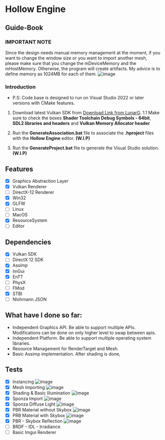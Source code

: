 # Hollow Engine

## Guide-Book

### IMPORTANT NOTE
Since the design needs manual memory management at the moment, if you want to change the window size or you want to import another mesh, please make sure that you 
change the mDeviceMemory and the mHostMemory. Otherwise, the program will create artifacts. My advice is to define memory as 1024MB for each of them.
![image](https://github.com/mtuncbilek95/Hollow-Engine/assets/50660242/c279df00-cac8-46d5-aab2-66c22dea34bb)

### Introduction
- P.S: Code base is designed to run on Visual Studio 2022 or later versions with CMake features.

1. Download latest Vulkan SDK from [Download Link from LunarG](https://sdk.lunarg.com/sdk/download/latest/windows/vulkan-sdk.exe).
1.1 Make sure to check the boxes <b>Shader Toolchain Debug Symbols - 64bit</b>, <b>SDL2 libraries and headers</b> and <b>Vulkan Memory Allocator header</b>

2. Run the <b>GenerateAssociation.bat</b> file to associate the <b>.hproject</b> files with the <b>Hollow Engine</b> editor. <b>(W.I.P)</b>
3. Run the <b>GenerateProject.bat</b> file to generate the Visual Studio solution. <b>(W.I.P)</b>

## Features
- [x] Graphics Abstraction Layer
- [x] Vulkan Renderer
- [ ] DirectX-12 Renderer
- [x] Win32
- [x] GLFW
- [ ] Linux
- [ ] MacOS
- [x] ResourceSystem
- [ ] Editor

## Dependencies
- [x] Vulkan SDK
- [ ] DirectX 12 SDK
- [x] Assimp
- [x] ImGui
- [x] EnTT
- [ ] PhysX
- [ ] FMod
- [x] STBI
- [ ] Nlohmann JSON

## What have I done so far:
- Independent Graphics API. Be able to support multiple APIs. Modifications can be done on only higher level to swap between apis.
- Independent Platform. Be able to support multiple operating system libraries.
- Resource Management for RenderTarget and Mesh.
- Basic Assimp implementation. After shading is done,

## Tests
- [x] Instancing
![image](https://github.com/mtuncbilek95/Hollow-Engine/assets/50660242/2fe2fa5a-80fe-459a-a826-2bd75ec1bef2)
- [x] Mesh Importing
![image](https://github.com/mtuncbilek95/Hollow-Engine/assets/50660242/478829b7-6e18-4c07-a822-1f36f174eaf2)
- [x] Shading & Basic Illumination
![image](https://github.com/mtuncbilek95/Hollow-Engine/assets/50660242/4151e3d1-92ac-40ba-8aaa-e155ca1a06c5)
- [x] Sponza Import
![image](https://github.com/mtuncbilek95/Hollow-Engine/assets/50660242/571c0793-efb3-4b05-b82d-4d96932247a2)
- [x] Sponza Diffuse Light
![image](https://github.com/mtuncbilek95/Hollow-Engine/assets/50660242/88eb8afd-6a66-495c-89e5-1c19686b94fc)
- [x] PBR Material without Skybox
![image](https://github.com/mtuncbilek95/Hollow-Engine/assets/50660242/2a13819d-e582-479a-ba5d-273d25846c0a)
- [x] PRB Material with Skybox
![image](https://github.com/mtuncbilek95/Hollow-Engine/assets/50660242/22da7fb1-0bcd-4ead-bc69-44a2ae1fa3c6)
- [x] PBR - Skybox Reflection
![image](https://github.com/mtuncbilek95/Hollow-Engine/assets/50660242/7e7a79cf-339a-44be-a1d7-4f79554631dc)
- [ ] BRDF - IDL - Irradiance
- [ ] Basic Imgui Renderer
